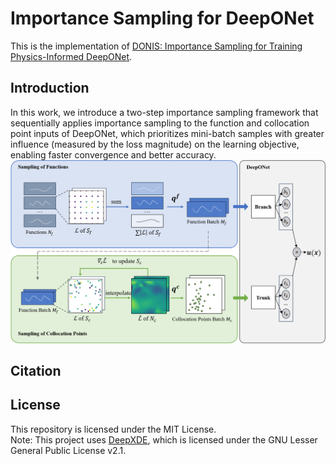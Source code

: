 #  Importance Sampling for DeepONet

This is the implementation of [DONIS: Importance Sampling for Training Physics-Informed DeepONet](https://www.ijcai.org/proceedings/2025/0603.pdf).  

## Introduction
In this work, we introduce a two-step importance sampling framework that sequentially 
applies importance sampling to the function and collocation point inputs of DeepONet, 
which prioritizes mini-batch samples with greater influence (measured by the loss magnitude) 
on the learning objective, enabling faster convergence and better accuracy.
![fig1](./docs/fig1.png)

## Citation

## License
This repository is licensed under the MIT License.  
Note: This project uses [DeepXDE](https://github.com/lululxvi/deepxde), which is licensed under the GNU Lesser General Public License v2.1.
